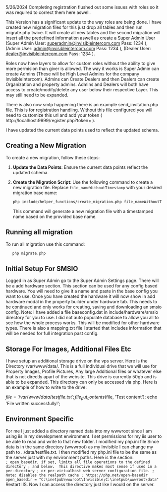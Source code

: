 5/26/2024
Completing registration flushed out some issues with roles so it was required to correct them here aswell.

This Version has a significant update to the way roles are being done. I have created new migration files for this just drop all tables and then run migrate.php twice. It will create all new tables and the second migration will insert all the predefined information aswell as create a Super Admin User (Super Admin User: superadmin@invisibleintercom.com Pass: 1234 ), (Admin User: admin@invisibleintercom.com Pass: 1234 ), (Dealer User: dealer@invisibleintercom.com Pass: 1234 ).

Roles now have layers to allow for custom roles without the ability to give more permision than giver is allowed. The way it works is Super Admin can create Admins (These will be High Level Admins for the company InvisibleIntercom). Admins can Create Dealers and then Dealers can create Organization and property admins. Admins and Dealers will both have access to create/modify/delete any user below their respective Layer. This may still need to be expanded.

There is also now smtp happening there is an example send_invitation.php file. This is for registration handling. Without this file configured you will need to customize this url and add your token ( http://localhost:9999/register.php?token= ).

I have updated the current data points used to reflect the updated schema.

## Creating a New Migration

To create a new migration, follow these steps:

1. **Update the Data Points**: Ensure the current data points reflect the updated schema.

2. **Create the Migration Script**: Use the following command to create a new migration file. Replace `file_nameWithoutTimestamp` with your desired migration base name:

   ```bash
   php include/helper_functions/create_migration.php file_nameWithoutTimestamp
   ```

   This command will generate a new migration file with a timestamped name based on the provided base name.

## Running all migration
To run all migration use this command:
```bash
   php migrate.php
```

## Initial Setup For SMSIO

Logged in as Super Admin go to the Super Admin Settings page. There will be a add hardware section. This section can be used for any config based hardware. You will need to give it a name and paste in the base config you want to use. 
Once you have created the hardware it will now show in add hardware modal in the property builder under hardware tab. This needs to be continued and only works for creating, saving and downloading an smsio config. Note: I have added a file baseconfig.dat in include/hardware/smsio directory for you to use. I did not auto populate database to allow you all to see how the whole process works. This will be modified for other hardware types. There is also a mapping.txt file I started that includes information that will be needed for full integration past config.  

## Storage For Images, Additional Files Etc

I have setup an additional storage drive on the vps server. Here is the Directory /var/www/data/. This is a full individual drive that we will use for Property Images, Profile Pictures, Any large Additional files or whatever else that is not directly apart of the website. This drive is currently 50gb and is able to be expanded. This directory can only be accessed via php. Here is an example of how to write to the drive:

   $file = '/var/www/data/testfile.txt';
   file_put_contents($file, 'Test content');
   echo 'File written successfully!';

## Environment Specific
For me I just added a directory named data into my wwwroot since I am using iis in my development environment. I set permissions for my iis user to be able to read and write to that new folder. I modified my php.ini file Since data is in the same directory (wwwroot) as my Invisible I can change my path to ../data/testfile.txt. I then modified my php.ini file to be the same as the server just with my environment paths. Here is the section:  
``
; open_basedir, if set, limits all file operations to the defined directory
; and below.  This directive makes most sense if used in a per-directory
; or per-virtualhost web server configuration file.
; Note: disables the realpath cache
; https://php.net/open-basedir
open_basedir = "C:\inetpub\wwwroot\Invisible;C:\inetpub\wwwroot\data"
``
Restart IIS. Now I can access the directory just like I would on the server. 
